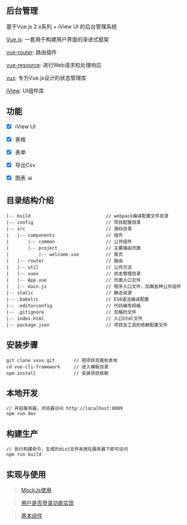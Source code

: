 
## 后台管理 ##
基于Vue.js 2.x系列 + iView UI 的后台管理系统

[Vue.js](https://cn.vuejs.org/): 一套用于构建用户界面的渐进式框架

[vue-router](https://router.vuejs.org/zh-cn/): 路由插件

[vue-resource](https://github.com/pagekit/vue-resource): 进行Web请求和处理响应

[vux](https://vuex.vuejs.org/zh-cn/): 专为Vue.js设计的状态管理库

[iView](https://www.iviewui.com/docs/guide/install): UI组件库

## 功能 ##
- [x] iView UI
- [x] 表格
- [x] 表单
- [x] 导出Csv
- [x] 图表 :bar_chart:


## 目录结构介绍 ##

	|-- build                            // webpack编译配置文件目录
	|-- config                           // 项目配置目录
	|-- src                              // 源码目录
	|   |-- components                   // 组件
	|       |-- common                   // 公共组件
	|       |-- project                  // 主要路由页面
	|           |-- welcome.vue          // 首页
	|   |-- router                       // 路由
	|   |-- util                         // 公共方法 
	|   |-- vuex                         // 状态管理目录  
	|   |-- App.vue                      // 页面入口文件
	|   |-- main.js                      // 程序入口文件，加载各种公共组件
	|-- static                           // 静态资源
	|-- .babelrc                         // ES6语法编译配置
	|-- .editorconfig                    // 代码编写规格
	|-- .gitignore                       // 忽略的文件
	|-- index.html                       // 入口html文件
	|-- package.json                     // 项目及工具的依赖配置文件


## 安装步骤 ##

	git clone xxxx.git       // 把项目克隆到本地
	cd vue-cli-framework     // 进入模板目录
	npm install              // 安装项目依赖

## 本地开发 ##

	// 开启服务器，浏览器访问 http://localhost:8089
	npm run dev

## 构建生产 ##

	// 执行构建命令，生成的dist文件夹放在服务器下即可访问
	npm run build

## 实现与使用

> [MockJs使用](https://github.com/PengChen96/vue-cli-framework/blob/master/zmd/mockjs.md)

> [用户是否登录功能实现](https://github.com/PengChen96/vue-cli-framework/blob/master/zmd/login.md)

> [基本组件](https://github.com/PengChen96/vue-cli-framework/blob/master/zmd/basicUse.md)
